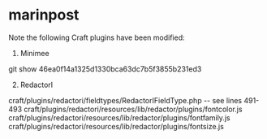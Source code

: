 marinpost
=========

Note the following Craft plugins have been modified:

1. Minimee

  git show 46ea0f14a1325d1330bca63dc7b5f3855b231ed3

2. RedactorI

  craft/plugins/redactori/fieldtypes/RedactorIFieldType.php -- see lines 491-493
  craft/plugins/redactori/resources/lib/redactor/plugins/fontcolor.js
  craft/plugins/redactori/resources/lib/redactor/plugins/fontfamily.js
  craft/plugins/redactori/resources/lib/redactor/plugins/fontsize.js
